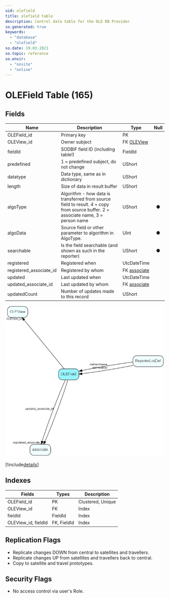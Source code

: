 ```yaml
---
uid: olefield
title: olefield table
description: Control data table for the OLE DB Provider
so.generated: true
keywords:
  - "database"
  - "olefield"
so.date: 19.03.2021
so.topic: reference
so.envir:
  - "onsite"
  - "online"
---
```


# OLEField Table (165)

## Fields

| Name | Description | Type | Null |
|------|-------------|------|:----:|
|OLEField\_id|Primary key|PK| |
|OLEView\_id|Owner subject|FK [OLEView](OLEView.md)| |
|fieldId|SODBIF field ID (including table!)|FieldId| |
|predefined|1 = predefined subject, do not change|UShort| |
|datatype|Data type, same as in dictionary|UShort| |
|length|Size of data in result buffer|UShort| |
|algoType|Algorithm - how data is transferred from source field to result. 4 = copy from source buffer. 2 = associate name, 3 = person name|UShort|&#x25CF;|
|algoData|Source field or other parameter to algorithm in AlgoType. |UInt|&#x25CF;|
|searchable|Is the field searchable (and shown as such in the reporter)|UShort|&#x25CF;|
|registered|Registered when|UtcDateTime| |
|registered\_associate\_id|Registered by whom|FK [associate](associate.md)| |
|updated|Last updated when|UtcDateTime| |
|updated\_associate\_id|Last updated by whom|FK [associate](associate.md)| |
|updatedCount|Number of updates made to this record|UShort| |


![OLEField table relationship diagram](media\OLEField.png)

[!include[details](./includes/OLEField.md)]

## Indexes

| Fields | Types | Description |
|--------|-------|-------------|
|OLEField\_id |PK |Clustered, Unique |
|OLEView\_id |FK |Index |
|fieldId |FieldId |Index |
|OLEView\_id, fieldId |FK, FieldId |Index |

## Replication Flags

* Replicate changes DOWN from central to satellites and travellers.
* Replicate changes UP from satellites and travellers back to central.
* Copy to satellite and travel prototypes.

## Security Flags

* No access control via user's Role.


